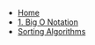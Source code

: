 - [Home](/)
- [1. Big O Notation](1-big-o-notation/README.md)
- [Sorting Algorithms](sorting/README.md)

